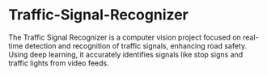 # Traffic-Signal-Recognizer
The Traffic Signal Recognizer is a computer vision project focused on real-time detection and recognition of traffic signals, enhancing road safety. Using deep learning, it accurately identifies signals like stop signs and traffic lights from video feeds. 
